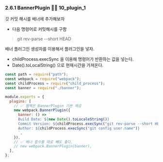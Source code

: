 
### 2.6.1 BannerPlugin  👨‍💻 10_plugin_1

깃 커밋 해시를 배너에 추가해보자
- 다음 명령어로 커밋해시를 구함 
>git rev-parse --short HEAD

배너 플러그인 생성자를 이용해서 플러그인을 넣자.
- childProcess.execSync 을 이용해 명령어가 반환하는 값을 넣는다.
- Date().toLocalString() 으로 현재시간을 가져온다.
```js
const path = require("path");
const webpack = require("webpack");
const childProcess = require("child_process");
const banner = require("./banner");

module.exports = {
  plugins: [
    // ✅ 웹팩은 BannerPlugin 기본 제공
    new webpack.BannerPlugin({
      banner: () => `
      Build Date: ${new Date().toLocaleString()}
      Commit Version: ${childProcess.execSync("git rev-parse --short HEAD")}
      Author: ${childProcess.execSync("git config user.name")}
      `,
    }),
    // ✅ 배너 함수를 따로 빼도 좋다.
    // new webpack.BannerPlugin(banner),
  ],
};
```
